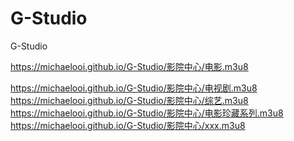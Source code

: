 # G-Studio
G-Studio

https://michaelooi.github.io/G-Studio/影院中心/电影.m3u8 <p>
https://michaelooi.github.io/G-Studio/影院中心/电视剧.m3u8
https://michaelooi.github.io/G-Studio/影院中心/综艺.m3u8
https://michaelooi.github.io/G-Studio/影院中心/电影珍藏系列.m3u8
https://michaelooi.github.io/G-Studio/影院中心/xxx.m3u8
